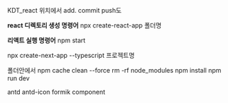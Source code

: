 KDT_react 위치에서
add. commit push도

**react 디렉토리 생성 명령어**
npx create-react-app 폴더명

**리액트 실행 명령어**
npm start

npx create-next-app --typescript 프로젝트명

폴더안에서
npm cache clean --force
rm -rf node_modules
npm install
npm run dev

antd
antd-icon 
formik 
component